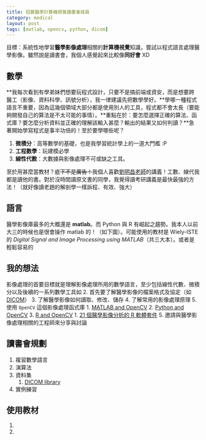 ```yaml
---
title: 招募醫學計算機視覺讀書會成員
category: medical
layout: post
tags: [matlab, opencv, python, dicom]
---
```

目標：系統性地學習**醫學影像處理**相關的**計算機視覺**知識，嘗試以程式語言處理醫學影像。雖然說是讀書會，我個人感覺起來比較像**同好會** XD

## 數學
**我每次看到有學弟妹們想要玩程式設計，只要不是搞前端或資安，而是想要跨醫工（影像、資料科學、訊號分析），我一律建議先把數學學好。**學哪一種程式語言不重要，因為這幾個領域大部分都是使用別人的工具，程式都不會太長（要能夠開發自己的算法是不太可能的事情）。**重點在於：要怎麼選擇正確的算法、函式庫？要怎麼分析資料並正確的理解該輸入甚麼？輸出的結果又如何判讀？**急著開始學寫程式是事半功倍的！至於要學哪些呢？

1. **微積分**：高等數學的基礎，也是我學習統計學上的一道大門檻 :P
2. **工程數學**：玩建模必學
3. **線性代數**：大數據與影像處理不可或缺之工具。

至於用甚麼當教材？<del>底下不是廣告！</del>我個人喜歡[劉明昌老師](http://m.sanmin.com.tw/product/index/99t155t10l103b52k103q71l112z130busguwz130mxx)的講義！工數、線代我都是讀他的書。對於沒時間讀原文書的同學，我覺得讀考研講義是最快最強的方法！（就好像讀老趙的解剖學一樣訴程、有效、強大）

## 語言
醫學影像庫最多的大概還是 **matlab**。而 Python 與 R 有崛起之趨勢。我本人以前大三的時候也是很會操作 matlab 的！（如下圖）。可能使用的教材是 Wiely-ISTE 的 *Digital Signal and Image Processing using MATLAB*（共三大本）。或者是輕鬆容易的

## 我的想法
影像處理的首要目標就是理解影像處理所用的數學語言，至少包括線性代數、微積分以及後續的一系列數學工具如
2. 首先要了解醫學影像的檔案格式及協定（如 [DICOM](https://zh.wikipedia.org/wiki/DICOM)）
3. 了解醫學影像如何讀取、修改、儲存
4. 了解常用的影像處理原理
5. 使用 ``OpenCV`` 這個影像處理函式庫
    1. [MATLAB and OpenCV](http://www.mathworks.com/discovery/matlab-opencv.html)
    2. [Python and OpenCV](https://opencv-python-tutroals.readthedocs.io/en/latest/)
    3. [R and OpenCV](https://www.openhub.net/p/r-opencv)
        1. [21 個醫學影像分析的 R 軟體套件](http://dataology.blogspot.tw/2014/09/21r.html)
5. 邀請與醫學影像處理相關的工程師來分享與討論

## 讀書會規劃
1. 複習數學語言
2. 演算法
3. 資料集
    1. [DICOM library](http://www.dicomlibrary.com/)
4. 實例練習

## 使用教材
1. 
2. 
